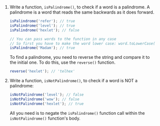 
1. Write a function, `isPalindrome()`, to check if a word is a palindrome. A palindrome is a word that reads the same backwards as it does forward.

    ```javascript
    isPalindrome('refer'); // true
    isPalindrome('level'); // true
    isPalindrome('hexlet'); // false

    // You can pass words to the function in any case
    // So first you have to make the word lower case: word.toLowerCase()
    isPalindrome('Madam'); // true
    ```

    To find a palindrome, you need to reverse the string and compare it to the initial one. To do this, use the `reverse()` function.

    ```javascript
    reverse('hexlet'); // 'telhex'
    ```

2. Write a function, `isNotPalindrome()`, to check if a word is NOT a palindrome:

    ```javascript
    isNotPalindrome('level'); // false
    isNotPalindrome('wow'); // false
    isNotPalindrome('hexlet'); // true
    ```

    All you need is to negate the `isPalindrome()` function call within the `isNotPalindrome()` function's body.

